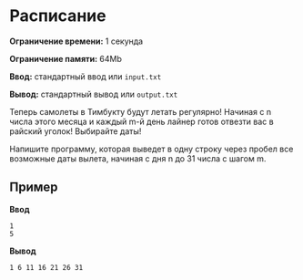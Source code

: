 # Расписание

**Ограничение времени:** 1 секунда

**Ограничение памяти:** 64Mb

**Ввод:** стандартный ввод или `input.txt`

**Вывод:** стандартный вывод или `output.txt`

Теперь самолеты в Тимбукту будут летать регулярно! Начиная с n числа этого месяца и каждый m-й день лайнер готов отвезти вас в райский уголок! Выбирайте даты!

Напишите программу, которая выведет в одну строку через пробел все возможные даты вылета, начиная с дня n до 31 числа с шагом m.

## Пример

**Ввод**
```
1
5
```

**Вывод**
```
1 6 11 16 21 26 31
```